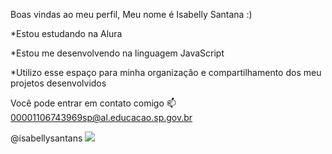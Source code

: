 Boas vindas ao meu perfil,
Meu nome é Isabelly Santana :)

*Estou estudando na Alura

*Estou me desenvolvendo na linguagem JavaScript

*Utilizo esse espaço para minha organização e compartilhamento dos meu projetos desenvolvidos

Você pode entrar em contato comigo 📫
00001106743969sp@al.educacao.sp.gov.br

@isabellysantans
![](link)
